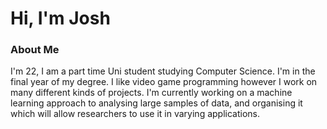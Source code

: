 # Hi, I'm Josh

### About Me
I'm 22, I am a part time Uni student studying Computer Science. I'm in the final year of my degree.
I like video game programming however I work on many different kinds of projects. I'm currently working on a machine learning approach to analysing large samples of data, and organising it which will allow researchers to use it in varying applications.
